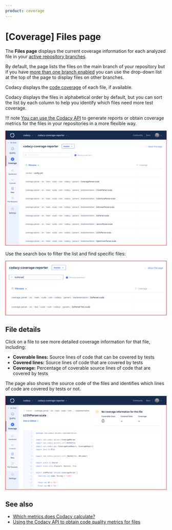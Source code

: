 ```yaml
---
product: coverage
---
```


# [Coverage] Files page

<!--TODO Review behavior for analyzing branches-->
The **Files page** displays the current coverage information for each analyzed file in your [active repository branches](../../repositories-configure/managing-branches.md).

By default, the page lists the files on the main branch of your repository but if you have [more than one branch enabled](../../repositories-configure/managing-branches.md) you can use the drop-down list at the top of the page to display files on other branches.

Codacy displays the [code coverage](../../faq/code-analysis/which-metrics-does-codacy-calculate.md#code-coverage) of each file, if available.

Codacy displays the files in alphabetical order by default, but you can sort the list by each column to help you identify which files need more test coverage.

!!! note
    [You can use the Codacy API](../../codacy-api/examples/obtaining-code-quality-metrics-for-files.md) to generate reports or obtain coverage metrics for the files in your repositories in a more flexible way.

![Files list](images/files.png)<!--TODO Review-->

Use the search box to filter the list and find specific files:

![Finding specific files](images/files-search.png)<!--TODO Review-->

## File details

Click on a file to see more detailed coverage information for that file, including:

-   **Coverable lines:** Source lines of code that can be covered by tests
-   **Covered lines:** Source lines of code that are covered by tests
-   **Coverage:** Percentage of coverable source lines of code that are covered by tests

The page also shows the source code of the files and identifies which lines of code are covered by tests or not.

![File detail](images/files-details.png)<!--TODO Review-->

<!--TODO Check if the information in this section still applies
## Why are some files missing? {: id="missing-files"}

The Files page only displays files in your repository that were analyzed by Codacy. This means that some of your files may be missing from the list, for example:

-   **You're viewing the incorrect branch**

    Not all files may exist in all branches of your repositories. Make sure that you're displaying files for the correct branch.

-   **The file might be ignored**

    The Files page doesn't display [ignored files](../../repositories-configure/ignoring-files.md) that aren't meant to be analyzed, including the [files that Codacy ignores by default](../../repositories-configure/ignoring-files.md#default-ignored-files).

-   **The file has an extension that is not on the list of supported extensions**

    Codacy has a [list of file extensions](../../repositories-configure/file-extensions.md) associated with each language. Codacy doesn't analyze or display files with extensions that aren't associated with a language.

-   **The file might be too big**

    Codacy doesn't analyze or display files that are over a certain size. [Read more details](../../faq/troubleshooting/why-is-my-file-over-150-kb-missing.md) for information on how to overcome this limit.
-->

## See also

-   [Which metrics does Codacy calculate?](../../faq/code-analysis/which-metrics-does-codacy-calculate.md)
-   [Using the Codacy API to obtain code quality metrics for files](../../codacy-api/examples/obtaining-code-quality-metrics-for-files.md)
